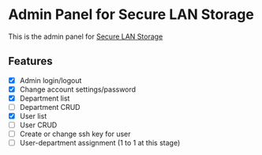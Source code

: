Admin Panel for Secure LAN Storage
==
This is the admin panel for [Secure LAN Storage](https://github.com/phwoolcon/docker-utils/tree/lan-storage)

## Features
* [x] Admin login/logout
* [x] Change account settings/password
* [x] Department list
* [ ] Department CRUD
* [x] User list
* [ ] User CRUD
* [ ] Create or change ssh key for user
* [ ] User-department assignment (1 to 1 at this stage)
